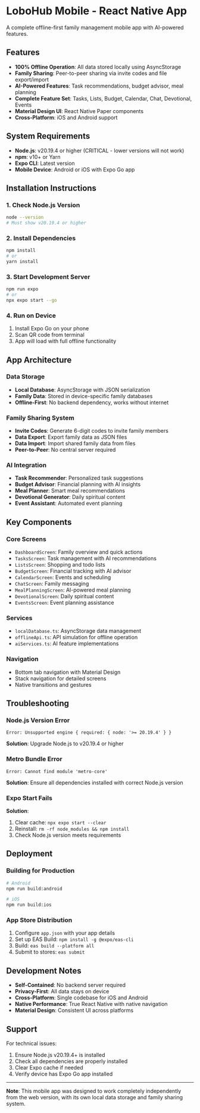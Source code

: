 # LoboHub Mobile - React Native App

A complete offline-first family management mobile app with AI-powered features.

## Features

- **100% Offline Operation**: All data stored locally using AsyncStorage
- **Family Sharing**: Peer-to-peer sharing via invite codes and file export/import
- **AI-Powered Features**: Task recommendations, budget advisor, meal planning
- **Complete Feature Set**: Tasks, Lists, Budget, Calendar, Chat, Devotional, Events
- **Material Design UI**: React Native Paper components
- **Cross-Platform**: iOS and Android support

## System Requirements

- **Node.js**: v20.19.4 or higher (CRITICAL - lower versions will not work)
- **npm**: v10+ or Yarn
- **Expo CLI**: Latest version
- **Mobile Device**: Android or iOS with Expo Go app

## Installation Instructions

### 1. Check Node.js Version
```bash
node --version
# Must show v20.19.4 or higher
```

### 2. Install Dependencies
```bash
npm install
# or
yarn install
```

### 3. Start Development Server
```bash
npm run expo
# or
npx expo start --go
```

### 4. Run on Device
1. Install Expo Go on your phone
2. Scan QR code from terminal
3. App will load with full offline functionality

## App Architecture

### Data Storage
- **Local Database**: AsyncStorage with JSON serialization
- **Family Data**: Stored in device-specific family databases
- **Offline-First**: No backend dependency, works without internet

### Family Sharing System
- **Invite Codes**: Generate 6-digit codes to invite family members
- **Data Export**: Export family data as JSON files
- **Data Import**: Import shared family data from files
- **Peer-to-Peer**: No central server required

### AI Integration
- **Task Recommender**: Personalized task suggestions
- **Budget Advisor**: Financial planning with AI insights  
- **Meal Planner**: Smart meal recommendations
- **Devotional Generator**: Daily spiritual content
- **Event Assistant**: Automated event planning

## Key Components

### Core Screens
- `DashboardScreen`: Family overview and quick actions
- `TasksScreen`: Task management with AI recommendations
- `ListsScreen`: Shopping and todo lists
- `BudgetScreen`: Financial tracking with AI advisor
- `CalendarScreen`: Events and scheduling
- `ChatScreen`: Family messaging
- `MealPlanningScreen`: AI-powered meal planning
- `DevotionalScreen`: Daily spiritual content
- `EventsScreen`: Event planning assistance

### Services
- `localDatabase.ts`: AsyncStorage data management
- `offlineApi.ts`: API simulation for offline operation
- `aiServices.ts`: AI feature implementations

### Navigation
- Bottom tab navigation with Material Design
- Stack navigation for detailed screens
- Native transitions and gestures

## Troubleshooting

### Node.js Version Error
```
Error: Unsupported engine { required: { node: '>= 20.19.4' } }
```
**Solution**: Upgrade Node.js to v20.19.4 or higher

### Metro Bundle Error
```
Error: Cannot find module 'metro-core'
```
**Solution**: Ensure all dependencies installed with correct Node.js version

### Expo Start Fails
**Solution**: 
1. Clear cache: `npx expo start --clear`
2. Reinstall: `rm -rf node_modules && npm install`
3. Check Node.js version meets requirements

## Deployment

### Building for Production
```bash
# Android
npm run build:android

# iOS  
npm run build:ios
```

### App Store Distribution
1. Configure `app.json` with your app details
2. Set up EAS Build: `npm install -g @expo/eas-cli`
3. Build: `eas build --platform all`
4. Submit to stores: `eas submit`

## Development Notes

- **Self-Contained**: No backend server required
- **Privacy-First**: All data stays on device
- **Cross-Platform**: Single codebase for iOS and Android
- **Native Performance**: True React Native with native navigation
- **Material Design**: Consistent UI across platforms

## Support

For technical issues:
1. Ensure Node.js v20.19.4+ is installed
2. Check all dependencies are properly installed
3. Clear Expo cache if needed
4. Verify device has Expo Go app installed

---

**Note**: This mobile app was designed to work completely independently from the web version, with its own local data storage and family sharing system.